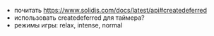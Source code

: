 - почитать https://www.solidjs.com/docs/latest/api#createdeferred
- использовать createdeferred для таймера?
- режимы игры: relax, intense, normal 